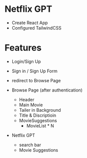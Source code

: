 # Netflix GPT

- Create React App
- Configured TailwindCSS



# Features
- Login/Sign Up
 - Sign in / Sign Up Form
 - redirect to Browse Page
- Browse Page (after authentication)
  - Header
  - Main Movie
  - Tailer in Background
  - Title & Discriptioin
  - MovieSuggestions
    - MovieList * N

- Netflix GPT
  - search bar 
  - Movie Suggestions
